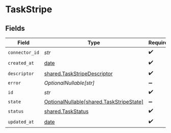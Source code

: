 # TaskStripe


## Fields

| Field                                                                              | Type                                                                               | Required                                                                           | Description                                                                        |
| ---------------------------------------------------------------------------------- | ---------------------------------------------------------------------------------- | ---------------------------------------------------------------------------------- | ---------------------------------------------------------------------------------- |
| `connector_id`                                                                     | *str*                                                                              | :heavy_check_mark:                                                                 | N/A                                                                                |
| `created_at`                                                                       | [date](https://docs.python.org/3/library/datetime.html#date-objects)               | :heavy_check_mark:                                                                 | N/A                                                                                |
| `descriptor`                                                                       | [shared.TaskStripeDescriptor](../../models/shared/taskstripedescriptor.md)         | :heavy_check_mark:                                                                 | N/A                                                                                |
| `error`                                                                            | *OptionalNullable[str]*                                                            | :heavy_minus_sign:                                                                 | N/A                                                                                |
| `id`                                                                               | *str*                                                                              | :heavy_check_mark:                                                                 | N/A                                                                                |
| `state`                                                                            | [OptionalNullable[shared.TaskStripeState]](../../models/shared/taskstripestate.md) | :heavy_minus_sign:                                                                 | N/A                                                                                |
| `status`                                                                           | [shared.TaskStatus](../../models/shared/taskstatus.md)                             | :heavy_check_mark:                                                                 | N/A                                                                                |
| `updated_at`                                                                       | [date](https://docs.python.org/3/library/datetime.html#date-objects)               | :heavy_check_mark:                                                                 | N/A                                                                                |
